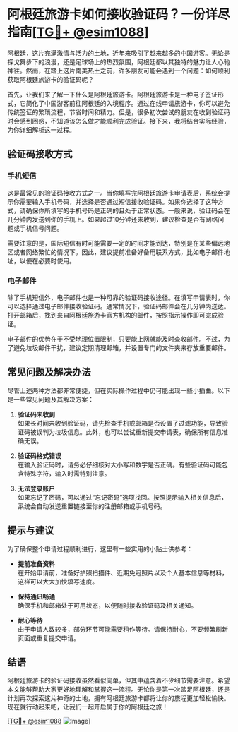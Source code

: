 # 阿根廷旅游卡如何接收验证码？一份详尽指南[[TG💪+ @esim1088](https://t.me/s/esim1088)]

阿根廷，这片充满激情与活力的土地，近年来吸引了越来越多的中国游客。无论是探戈舞步下的浪漫，还是足球场上的热烈氛围，阿根廷都以其独特的魅力让人心驰神往。然而，在踏上这片南美热土之前，许多朋友可能会遇到一个问题：如何顺利获取阿根廷旅游卡的验证码呢？

首先，让我们来了解一下什么是阿根廷旅游卡。阿根廷旅游卡是一种电子签证形式，它简化了中国游客前往阿根廷的入境程序。通过在线申请旅游卡，你可以避免传统签证的繁琐流程，节省时间和精力。但是，很多初次尝试的朋友在收到验证码时会感到困惑，不知道该怎么做才能顺利完成验证。接下来，我将结合实际经验，为你详细解析这一过程。

## 验证码接收方式

### 手机短信

这是最常见的验证码接收方式之一。当你填写完阿根廷旅游卡申请表后，系统会提示你需要输入手机号码，并选择是否通过短信接收验证码。如果你选择了这种方式，请确保你所填写的手机号码是正确的且处于正常状态。一般来说，验证码会在几分钟内发送到你的手机上。如果超过10分钟还未收到，建议检查是否有网络问题或手机信号问题。

需要注意的是，国际短信有时可能需要一定的时间才能到达，特别是在某些偏远地区或者网络繁忙的情况下。因此，建议提前准备好备用联系方式，比如电子邮件地址，以便在必要时使用。

### 电子邮件

除了手机短信外，电子邮件也是一种可靠的验证码接收途径。在填写申请表时，你可以选择通过电子邮件接收验证码。通常情况下，验证码邮件会在几分钟内送达。打开邮箱后，找到来自阿根廷旅游卡官方机构的邮件，按照指示操作即可完成验证。

电子邮件的优势在于不受地理位置限制，只要能上网就能及时查收邮件。不过，为了避免垃圾邮件干扰，建议定期清理邮箱，并设置专门的文件夹来存放重要邮件。

## 常见问题及解决办法

尽管上述两种方法都非常便捷，但在实际操作过程中仍可能出现一些小插曲。以下是一些常见问题及其解决方案：

1. **验证码未收到**  
   如果长时间未收到验证码，请先检查手机或邮箱是否设置了过滤功能，导致验证码被误判为垃圾信息。此外，也可以尝试重新提交申请表，确保所有信息准确无误。

2. **验证码格式错误**  
   在输入验证码时，请务必仔细核对大小写和数字是否正确。有些验证码可能包含特殊字符，输入时需特别注意。

3. **无法登录账户**  
   如果忘记了密码，可以通过“忘记密码”选项找回。按照提示输入相关信息后，系统会自动发送重置链接至你的注册邮箱或手机号码。

## 提示与建议

为了确保整个申请过程顺利进行，这里有一些实用的小贴士供参考：

- **提前准备资料**  
  在开始申请前，准备好护照扫描件、近期免冠照片以及个人基本信息等材料，这样可以大大加快填写速度。
  
- **保持通讯畅通**  
  确保手机和邮箱处于可用状态，以便随时接收验证码及相关通知。

- **耐心等待**  
  由于申请人数较多，部分环节可能需要稍作等待。请保持耐心，不要频繁刷新页面或重复提交申请。

## 结语

阿根廷旅游卡的验证码接收虽然看似简单，但其中蕴含着不少细节需要注意。希望本文能够帮助大家更好地理解和掌握这一流程。无论你是第一次踏足阿根廷，还是计划再次探索这片神奇的土地，拥有阿根廷旅游卡都将让你的旅程更加轻松愉快。现在就行动起来吧，让我们一起开启属于你的阿根廷之旅！

[[TG💪+ @esim1088](https://t.me/s/esim1088) ![Image](https://i.postimg.cc/4NQfJmqS/Snipaste-2025-05-13-00-14-12.png)]